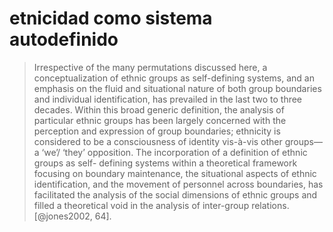 # etnicidad como sistema autodefinido

 >
 > Irrespective of the many permutations discussed here, a conceptualization of ethnic groups as self-defining systems, and an emphasis on the fluid and situational nature of both group boundaries and individual identification, has prevailed in the last two to three decades. Within this broad generic definition, the analysis of particular ethnic groups has been largely concerned with the perception and expression of group boundaries; ethnicity is considered to be a consciousness of identity vis-à-vis other groups—a ‘we’/ ‘they’ opposition. The incorporation of a definition of ethnic groups as self- defining systems within a theoretical framework focusing on boundary maintenance, the situational aspects of ethnic identification, and the movement of personnel across boundaries, has facilitated the analysis of the social dimensions of ethnic groups and filled a theoretical void in the analysis of inter-group relations. [@jones2002, 64].
